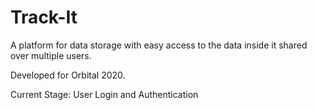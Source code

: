 # Track-It
A platform for data storage with easy access to the data inside it shared over multiple users. 

Developed for Orbital 2020.

Current Stage: User Login and Authentication
